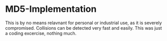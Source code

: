 # MD5-Implementation
This is by no means relavnant for personal or industrial use, as it is severely compromised. Collisions can be detected very fast and easily. This was just a coding excercise, nothing much.
